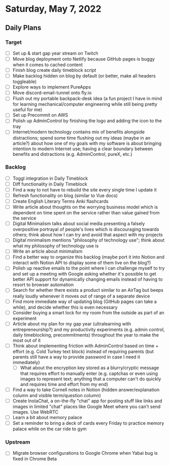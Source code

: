 # Saturday, May 7, 2022

## Daily Plans

### Target

- [ ] Set up & start gap year stream on Twitch
- [ ] Move blog deployment onto Netlify because GitHub pages is buggy when it comes to cached content
- [ ] Finish blog create daily timeblock script
- [ ] Make backlog hidden on blog by default (or better, make all headers toggleable)
- [ ] Explore ways to implement PureApps
- [ ] Move discord-email-tunnel onto fly.io
- [ ] Flush out my portable backpack-desk idea (a fun project I have in mind for learning mechanical/computer engineering while still being pretty useful for me)
- [ ] Set up Precommit on AWS
- [ ] Polish up AdminControl by finishing the logo and adding the icon to the tray
- [ ] Internet/modern technology contains mix of benefits alongside distractions; spend some time flushing out my ideas (maybe in an article?) about how one of my goals with my software is about bringing intention to modern Internet use; having a clear boundary between benefits and distractions (e.g. AdminControl, pureX, etc.)

### Backlog

- [ ] Toggl integration in Daily Timeblock
- [ ] Diff functionality in Daily Timeblock
- [ ] Find a way to not have to rebuild the site every single time I update it
- [ ] Refresh functionality on blog (similar to Vue docs)
- [ ] Create English Literary Terms Anki flashcards
- [ ] Write article about thoughts on the worrying business model which is dependent on time spent on the service rather than value gained from the service
- [ ] Digital Minimalism talks about social media presenting a falsely overpositive portrayal of people's lives which is discouraging towards others; think about how I can try and avoid that aspect with my projects
- [ ] Digital minimalism mentions "philosophy of technology use"; think about what my philosophy of technology use is
- [ ] Write an article about minimalism
- [ ] Find a better way to organize this backlog (maybe port it into Notion and interact with Notion API to display some of them live on the blog?)
- [ ] Polish up reactive emails to the point where I can challenge myself to try and set up a meeting with Google asking whether it's possible to get better API support for dynamically changing emails instead of having to resort to browser automation
- [ ] Search for whether there exists a product similar to an AirTag but beeps really loudly whenever it moves out of range of a separate device
- [ ] Find more immediate way of updating blog (GitHub pages can take a while), and decide whether this is even necessary
- [ ] Consider buying a smart lock for my room from the outside as part of an experiment
- [ ] Article about my plan for my gap year (ultralearning with entrepreneurship?) and my productivity experiments (e.g. admin control, daily timeblocking, precommitments) throughout the year to make the most out of it
- [ ] Think about implementing friction with AdminControl based on time + effort (e.g. Cold Turkey text block) instead of requiring parents (but parents still have a way to provide password in case I need it immediately)
  - [ ] What about the encryption key stored as a blurry/cryptic message that requires effort to manually enter (e.g. captchas or even using images to represent text; anything that a computer can't do quickly and requires time and effort from my end)
- [ ] Find a way to take Cornell notes in Notion (hidden answer/explanation column and visible term/question column)
- [ ] Create InstaChat, a on-the-fly "chat" app for posting stuff like links and images in limited "chat" places like Google Meet where you can't send images. Use WebRTC
- [ ] Learn a bit about memory palace
- [ ] Set a reminder to bring a deck of cards every Friday to practice memory palace while on the car ride to gym

### Upstream

- [ ] Migrate browser configurations to Google Chrome when Yabai bug is fixed in Chrome Beta
